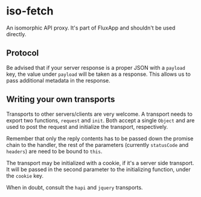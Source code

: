 iso-fetch
=========

An isomorphic API proxy. It's part of FluxApp and shouldn't be used
directly.

## Protocol

Be advised that if your server response is a proper JSON with a `payload` key,
the value under `payload` will be taken as a response. This allows us to pass
additional metadata in the response.

## Writing your own transports

Transports to other servers/clients are very welcome. A transport needs to export two
functions, `request` and `init`. Both accept a single `Object` and are used to post the
request and initialize the transport, respectively.

Remember that only the reply contents has to be passed down the promise chain
to the handler, the rest of the parameters (currently `statusCode` and `headers`)
are need to be bound to `this`.

The transport may be initialized with a cookie, if it's a server side
transport. It will be passed in the second parameter to the initializing
function, under the `cookie` key.

When in doubt, consult the `hapi` and `jquery` transports.
